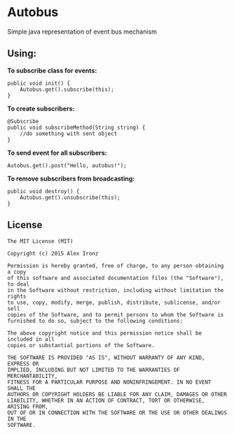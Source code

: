 # Autobus
Simple java representation of event bus mechanism

Using:
--------

**To subscribe class for events:**

    public void init() {
        Autobus.get().subscribe(this);
    }
    

**To create subscribers:**

    @Subscribe
    public void subscribeMethod(String string) {
        //do something with sent object
    }
    

**To send event for all subscribers:**

    Autobus.get().post("Hello, autobus!");
    

**To remove subscribers from broadcasting:**

    public void destroy() {
        Autobus.get().unsubscribe(this);
    }
    
License
-------
    The MIT License (MIT)
    
    Copyright (c) 2015 Alex Ironz
    
    Permission is hereby granted, free of charge, to any person obtaining a copy
    of this software and associated documentation files (the "Software"), to deal
    in the Software without restriction, including without limitation the rights
    to use, copy, modify, merge, publish, distribute, sublicense, and/or sell
    copies of the Software, and to permit persons to whom the Software is
    furnished to do so, subject to the following conditions:
    
    The above copyright notice and this permission notice shall be included in all
    copies or substantial portions of the Software.
    
    THE SOFTWARE IS PROVIDED "AS IS", WITHOUT WARRANTY OF ANY KIND, EXPRESS OR
    IMPLIED, INCLUDING BUT NOT LIMITED TO THE WARRANTIES OF MERCHANTABILITY,
    FITNESS FOR A PARTICULAR PURPOSE AND NONINFRINGEMENT. IN NO EVENT SHALL THE
    AUTHORS OR COPYRIGHT HOLDERS BE LIABLE FOR ANY CLAIM, DAMAGES OR OTHER
    LIABILITY, WHETHER IN AN ACTION OF CONTRACT, TORT OR OTHERWISE, ARISING FROM,
    OUT OF OR IN CONNECTION WITH THE SOFTWARE OR THE USE OR OTHER DEALINGS IN THE
    SOFTWARE.

